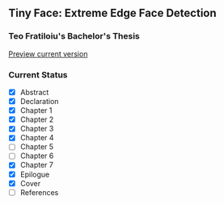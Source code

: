 ## Tiny Face: Extreme Edge Face Detection
### Teo Fratiloiu's Bachelor's Thesis
[Preview current version](main.pdf)

### Current Status
- [x] Abstract
- [x] Declaration
- [x] Chapter 1  
- [x] Chapter 2
- [x] Chapter 3
- [x] Chapter 4
- [ ] Chapter 5
- [ ] Chapter 6
- [x] Chapter 7
- [x] Epilogue
- [x] Cover
- [ ] References
